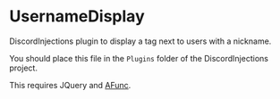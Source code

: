 # UsernameDisplay
DiscordInjections plugin to display a tag next to users with a nickname.

You should place this file in the `Plugins` folder of the DiscordInjections project.

This requires JQuery and [AFunc](https://github.com/SnazzyPine25/AFunc).
